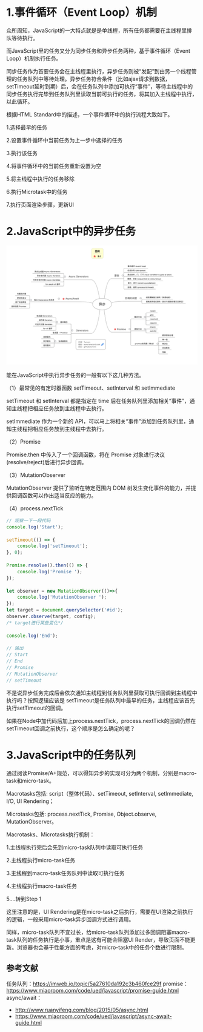 # 1.事件循环（Event Loop）机制

众所周知，JavaScript的一大特点就是是单线程，所有任务都需要在主线程里排队等待执行。

而JavaScript里的任务又分为同步任务和异步任务两种，基于事件循环（Event Loop）机制执行任务。

同步任务作为首要任务会在主线程里执行，异步任务则被“发配”到由另一个线程管理的任务队列中等待处理。异步任务符合条件（比如ajax请求到数据，setTimeout延时到期）后，会在任务队列中添加可执行“事件”，等待主线程中的同步任务执行完毕到任务队列里读取当前可执行的任务，将其加入主线程中执行，以此循环。

根据HTML Standard中的描述，一个事件循环中的执行流程大致如下。

1.选择最早的任务

2.设置事件循环中当前任务为上一步中选择的任务

3.执行该任务

4.将事件循环中的当前任务重新设置为空

5.将主线程中执行的任务移除

6.执行Microtask中的任务

7.执行页面渲染步骤，更新UI

# 2.JavaScript中的异步任务

<img src="./Async.png">

能在JavaScript中执行异步任务的一般有以下这几种方法。

（1）最常见的有定时器函数 setTimeout、setInterval 和 setImmediate

setTimeout 和 setInterval 都是指定在 time 后在任务队列里添加相关“事件”，通知主线程把相应任务放到主线程中去执行。

setImmediate 作为一个新的 API，可以马上将相关“事件”添加到任务队列里，通知主线程把相应任务放到主线程中去执行。

（2）Promise

Promise.then 中传入了一个回调函数，将在 Promise 对象进行决议(resolve/reject)后进行异步回调。

（3）MutationObserver

MutationObserver 提供了监听在特定范围内 DOM 树发生变化事件的能力，并提供回调函数可以作出适当反应的能力。

（4）process.nextTick

```javascript
// 观察一下一段代码
console.log('Start');

setTimeout(() => {
    console.log('setTimeout');
}, 0);

Promise.resolve().then(() => {
    console.log('Promise ');
});

let observer = new MutationObserver(()=>{
    console.log('MutationObserver ');
});
let target = document.querySelector('#id');
observer.observe(target, config);
/* target进行某些变化*/

console.log('End');

// 输出
// Start
// End
// Promise
// MutationObserver
// setTimeout
```

不是说异步任务完成后会依次通知主线程到任务队列里获取可执行回调到主线程中执行吗？按照逻辑应该是 setTimeout是任务队列中最早的任务，主线程应该首先执行setTimeout的回调。

如果在Node中加代码后加上process.nextTick，process.nextTick的回调仍然在setTimeout回调之前执行，这个顺序是怎么确定的呢？

# 3.JavaScript中的任务队列

通过阅读Promise/A+规范，可以得知异步的实现可分为两个机制，分别是macro-task和micro-task。

Macrotasks包括: script（整体代码）、setTimeout, setInterval, setImmediate, I/O, UI Rendering；

Microtasks包括: process.nextTick, Promise, Object.observe, MutationObserver。

Macrotasks、Microtasks执行机制：

1.主线程执行完后会先到micro-task队列中读取可执行任务

2.主线程执行micro-task任务

3.主线程到macro-task任务队列中读取可执行任务

4.主线程执行macro-task任务

5....转到Step 1

这里注意的是，UI Rendering是在micro-task之后执行，需要在UI渲染之前执行的逻辑，一般采用micro-task异步回调方式进行调用。

同样，micro-task队列不宜过长，给micro-task队列添加过多回调阻塞macro-task队列的任务执行是小事，重点是这有可能会阻塞UI Render，导致页面不能更新。浏览器也会基于性能方面的考虑，对micro-task中的任务个数进行限制。

## 参考文献

任务队列：https://imweb.io/topic/5a27610da192c3b460fce29f
promise：https://www.miaoroom.com/code/ued/javascript/promise-guide.html
async/await：
- http://www.ruanyifeng.com/blog/2015/05/async.html
- https://www.miaoroom.com/code/ued/javascript/async-await-guide.html